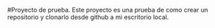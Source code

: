 #Proyecto de prueba.
Este proyecto es una prueba de como crear un repositorio y clonarlo desde github a mi escritorio local.
